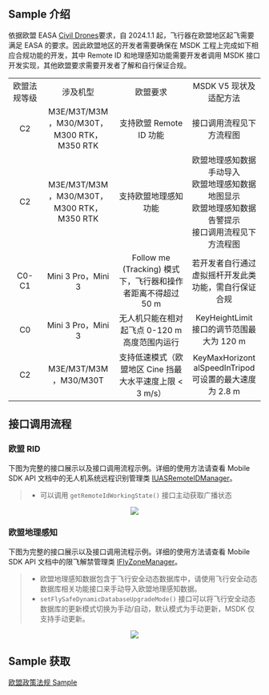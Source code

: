 ## Sample 介绍

依据欧盟 EASA [Civil Drones](https://www.easa.europa.eu/en/domains/civil-drones)要求，自 2024.1.1 起，飞行器在欧盟地区起飞需要满足 EASA 的要求。因此欧盟地区的开发者需要确保在 MSDK 工程上完成如下相应合规功能的开发，其中 Remote ID 和地理感知功能需要开发者调用 MSDK 接口开发实现，其他欧盟要求需要开发者了解和自行保证合规。

<table width="100%" style="display: table; table-layout:fixed; text-align:center">
  <tbody>
    <tr>
      <td width="10%">欧盟法规等级</td>
      <td>涉及机型</td>
      <td>欧盟要求</td>
      <td>MSDK V5 现状及适配方法</td>
    </tr>
    <tr>
      <td>C2<br></td>
      <td>M3E/M3T/M3M，M30/M30T，M300 RTK，M350 RTK</td>
      <td>支持欧盟 Remote ID 功能</td>
      <td>接口调用流程见下方流程图</td>
    <tr>
      <td>C2<br></td>
      <td>M3E/M3T/M3M，M30/M30T，M300 RTK，M350 RTK</td>
      <td>支持欧盟地理感知功能</td>
      <td>欧盟地理感知数据手动导入<br>
      欧盟地理感知数据地图显示<br>
      欧盟地理感知数据告警提示<br>
      接口调用流程见下方流程图</td>
    </tr>
    </tr>
    <tr>
      <td>C0-C1<br></td>
      <td>Mini 3 Pro，Mini 3</td>
      <td>Follow me (Tracking) 模式下，飞行器和操作者距离不得超过 50 m</td>
      <td>若开发者自行通过虚拟摇杆开发此类功能，需自行保证合规</td>
    </tr>
    <tr>
      <td>C0<br></td>
      <td>Mini 3 Pro，Mini 3</td>
      <td>无人机只能在相对起飞点 0-120 m 高度范围内运行</td>
      <td>KeyHeightLimit 接口的调节范围最大为 120 m</td>
    </tr>
    <tr>
      <td>C2</td>
      <td>M3E/M3T/M3M，M30/M30T</td>
      <td>支持低速模式（欧盟地区 Cine 挡最大水平速度上限 &lt; 3 m/s）</td>
      <td>KeyMaxHorizontalSpeedInTripod 可设置的最大速度为 2.8 m<br></td>
    </tr>
  </tbody>
</table>

## 接口调用流程

### 欧盟 RID
下图为完整的接口展示以及接口调用流程示例。详细的使用方法请查看 Mobile SDK API 文档中的无人机系统远程识别管理类 [IUASRemoteIDManager](https://developer.dji.com/cn/api-reference-v5/android-api/Components/IUASRemoteIDManager/IUASRemoteIDManager.html)。 

> * 可以调用 `getRemoteIdWorkingState()` 接口主动获取广播状态

<div>
<div align=center>
<img src="https://terra-1-g.djicdn.com/71a7d383e71a4fb8887a310eb746b47f/msdk/Documentation/5.8/compliance_eu%20-%20api.png" style="width:auto"/>
</div>
</div>

### 欧盟地理感知
下图为完整的接口展示以及接口调用流程示例。详细的使用方法请查看 Mobile SDK API 文档中的限飞解禁管理类 [IFlyZoneManager](https://developer.dji.com/cn/api-reference-v5/android-api/Components/IFlyZoneManager/IFlyZoneManager.html)。 

> * 欧盟地理感知数据包含于飞行安全动态数据库中，请使用飞行安全动态数据库相关功能接口来手动导入欧盟地理感知数据。
> * `setFlySafeDynamicDatabaseUpgradeMode()` 接口可以将飞行安全动态数据库的更新模式切换为手动/自动，默认模式为手动更新，MSDK 仅支持手动更新。

<div>
<div align=center>
<img src="https://terra-1-g.djicdn.com/71a7d383e71a4fb8887a310eb746b47f/msdk/Documentation/5.8/geo-sense.png" style="width:auto"/>
</div>
</div>

## Sample 获取

[欧盟政策法规 Sample](https://github.com/dji-sdk/Mobile-SDK-Android-V5/blob/dev-sdk-main/SampleCode-V5/android-sdk-v5-sample/src/main/java/dji/sampleV5/aircraft/pages/UASEuropeanFragment.kt)
